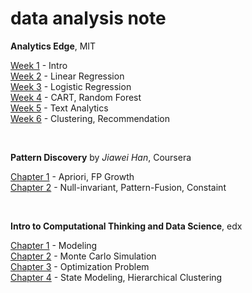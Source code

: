 # data analysis note

**Analytics Edge**, MIT

[Week 1]() - Intro  
[Week 2]() - Linear Regression  
[Week 3](https://github.com/1ambda/data-analysis/tree/master/analytics-edge/week3) - Logistic Regression  
[Week 4](https://github.com/1ambda/data-analysis/tree/master/analytics-edge/week4) - CART, Random Forest  
[Week 5](https://github.com/1ambda/data-analysis/tree/master/analytics-edge/week5) - Text Analytics  
[Week 6](https://github.com/1ambda/data-analysis/tree/master/analytics-edge/week6) - Clustering, Recommendation  

<br/>

**Pattern Discovery** by *Jiawei Han*, Coursera

[Chapter 1](http://1ambda.github.io/pattern-discovery-1/) - Apriori, FP Growth  
[Chapter 2](http://1ambda.github.io/pattern-discovery-2/) - Null-invariant, Pattern-Fusion, Constaint   

<br/>

**Intro to Computational Thinking and Data Science**, edx

[Chapter 1](http://1ambda.github.io/edx-600-2x-1/) - Modeling  
[Chapter 2](http://1ambda.github.io/edx-600-2x-2/) - Monte Carlo Simulation  
[Chapter 3](http://1ambda.github.io/edx-600-2x-3/) - Optimization Problem  
[Chapter 4](http://1ambda.github.io/edx-600-2x-4/) - State Modeling, Hierarchical Clustering   


